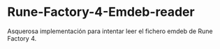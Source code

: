 # Rune-Factory-4-Emdeb-reader
Asquerosa implementación para intentar leer el fichero emdeb de Rune Factory 4.
